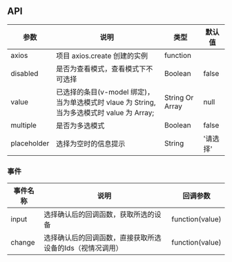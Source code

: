 ## API

| 参数  | 说明                         | 类型     | 默认值 |
| ----- | ---------------------------- | -------- | ------ |
| axios | 项目 axios.create 创建的实例 | function |
| disabled | 是否为查看模式，查看模式下不可选择 | Boolean | false |
| value | 已选择的条目(v-model 绑定)，当为单选模式时 vlaue 为 String,当为多选模式时 value 为 Array; | String Or Array | null |
| multiple | 是否为多选模式 | Boolean | false |
| placeholder | 选择为空时的信息提示 | String | '请选择' |

### 事件

| 事件名称 | 说明                       | 回调参数        |
| -------- | -------------------------- | --------------- |
| input  | 选择确认后的回调函数，获取所选的设备 | function(value) |
| change  | 选择确认后的回调函数，直接获取所选设备的Ids（视情况调用） | function(value) |